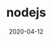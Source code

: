 ---
title: nodejs
safeTitle: Node.js
description: Node.js® is a JavaScript runtime built on Chrome's V8 JavaScript engine. Node.js is designed to build scalable network applications.
date: 2020-04-12
tags:
  - developer
  - javascript
  - usefulwebdev
layout: layouts/post.njk
image: /img/nodejs.png
alt: Nodejs Homepage capture
icon: node-dot-js
site: https://nodejs.org/en/about/
---